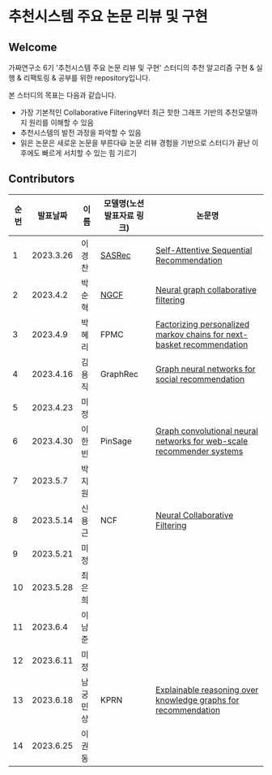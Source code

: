 # 추천시스템 주요 논문 리뷰 및 구현


## Welcome
가짜연구소 6기 '추천시스템 주요 논문 리뷰 및 구현' 스터디의 추천 알고리즘 구현 & 실행 & 리팩토링 & 공부를 위한 repository입니다.

본 스터디의 목표는 다음과 같습니다.
- 가장 기본적인 Collaborative Filtering부터 최근 핫한 그래프 기반의 추천모델까지 원리를 이해할 수 있음
- 추천시스템의 발전 과정을 파악할 수 있음
- 읽은 논문은 새로운 논문을 부른다😃 논문 리뷰 경험을 기반으로 스터디가 끝난 이후에도 빠르게 서치할 수 있는 힘 기르기


## Contributors

| 순번 | 발표날짜  | 이름     | 모델명(노션 발표자료 링크) | 논문명 |
| ---- | --------- | -------- | ------ | ------ |
| 1    | 2023.3.26 | 이경찬   |   [SASRec](https://www.notion.so/chanrankim/SASRec-23cfd848c75143f890adc7cc17dba8a3?pvs=4)     |   [Self-Attentive Sequential Recommendation](https://arxiv.org/pdf/1808.09781.pdf)     |
| 2    | 2023.4.2  | 박순혁   |   [NGCF](https://www.notion.so/chanrankim/NGCF-4b7770de468947b99268df3cd6bd1823?pvs=4)     |  [Neural graph collaborative filtering](https://arxiv.org/abs/1905.08108)      |
| 3    | 2023.4.9  | 박혜리   |    FPMC    |    [Factorizing personalized markov chains for next-basket recommendation](https://dl.acm.org/doi/10.1145/1772690.1772773)    |
| 4    | 2023.4.16 | 김용직   |   GraphRec     |   [Graph neural networks for social recommendation](https://arxiv.org/abs/1902.07243)     |
| 5    | 2023.4.23 | 미정   |        |        |
| 6    | 2023.4.30 | 이한빈   |  PinSage      |  [Graph convolutional neural networks for web-scale recommender systems](https://arxiv.org/abs/1806.01973)      |
| 7    | 2023.5.7  | 박지원   |        |        |
| 8    | 2023.5.14 | 신용근   |  NCF    |  [Neural Collaborative Filtering](https://arxiv.org/abs/1708.05031)      |
| 9    | 2023.5.21 | 미정   |        |        |
| 10   | 2023.5.28 | 최은희   |        |        |
| 11   | 2023.6.4  | 이남준   |        |        |
| 12   | 2023.6.11 | 미정   |        |        |
| 13   | 2023.6.18 | 남궁민상 |  KPRN      |  [Explainable reasoning over knowledge graphs for recommendation](https://arxiv.org/abs/1905.08108)      |
|14|2023.6.25|이권동|||





